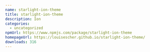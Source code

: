 ```yaml
---
name: starlight-ion-theme
title: starlight-ion-theme
description: Ion
categories:
  - uncategorized
npmUrl: https://www.npmjs.com/package/starlight-ion-theme
homepageUrl: https://louisescher.github.io/starlight-ion-theme/
downloads: 316
---
```

